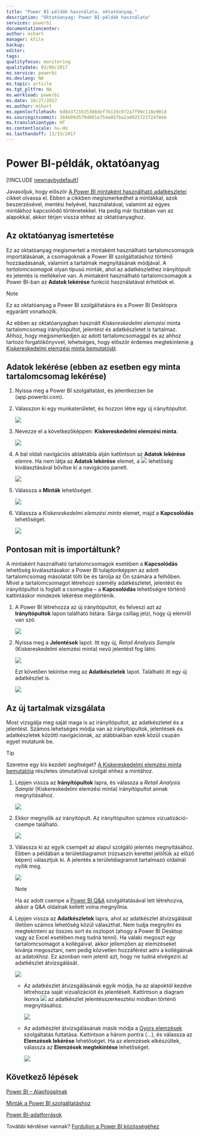 ```yaml
---
title: "Power BI-példák használata, oktatóanyag."
description: "Oktatóanyag: Power BI-példák használata"
services: powerbi
documentationcenter: 
author: mihart
manager: kfile
backup: 
editor: 
tags: 
qualityfocus: monitoring
qualitydate: 03/08/2017
ms.service: powerbi
ms.devlang: NA
ms.topic: article
ms.tgt_pltfrm: NA
ms.workload: powerbi
ms.date: 10/27/2017
ms.author: mihart
ms.openlocfilehash: 6d043f21635308def7b119c072a7f99c118e901d
ms.sourcegitcommit: 284b09d579d601e754a05fba2a4025723724f8eb
ms.translationtype: HT
ms.contentlocale: hu-HU
ms.lasthandoff: 11/15/2017
---
```

# <a name="the-power-bi-samples-a-tutorial"></a>Power BI-példák, oktatóanyag
<!-- Shared newnav Include -->
[!INCLUDE [newnavbydefault](./includes/newnavbydefault.md)]

Javasoljuk, hogy először [A Power BI mintaként használható adatkészletei](sample-datasets.md) cikket olvassa el. Ebben a cikkben megismerkedhet a mintákkal, azok beszerzésével, mentési helyével, használatával, valamint az egyes mintákhoz kapcsolódó történetekkel. Ha pedig már tisztában van az alapokkal, akkor térjen vissza ehhez az oktatóanyaghoz.   

## <a name="about-this-tutorial"></a>Az oktatóanyag ismertetése
Ez az oktatóanyag megismerteti a mintaként használható tartalomcsomagok importálásának, a csomagoknak a Power BI szolgáltatáshoz történő hozzáadásának, valamint a tartalmak megnyitásának módjával. A *tartalomcsomagok* olyan típusú minták, ahol az adatkészlethez irányítópult és jelentés is mellékelve van. A mintaként használható tartalomcsomagok a Power BI-ban az **Adatok lekérése** funkció használatával érhetőek el.

> [!NOTE]
> Ez az oktatóanyag a Power BI szolgáltatásra és a Power BI Desktopra egyaránt vonatkozik.
> 
> 

Az ebben az oktatóanyagban használt *Kiskereskedelmi elemzési* minta tartalomcsomag irányítópultot, jelentést és adatkészletet is tartalmaz.
Ahhoz, hogy megismerkedjen az adott tartalomcsomaggal és az ahhoz tartozó forgatókönyvvel, lehetséges, hogy először érdemes megtekintenie [a Kiskereskedelmi elemzési minta bemutatóját](sample-retail-analysis.md).

## <a name="get-data-in-this-case-get-a-sample-content-pack"></a>Adatok lekérése (ebben az esetben egy minta tartalomcsomag lekérése)
1. Nyissa meg a Power BI szolgáltatást, és jelentkezzen be (app.powerbi.com).
2. Válasszon ki egy munkaterületet, és hozzon létre egy új irányítópultot.  
   
    ![](media/sample-tutorial-connect-to-the-samples/power-bi-create-dashboard2.png)
3. Nevezze el a következőképpen: **Kiskereskedelmi elemzési minta**.
   
   ![](media/sample-tutorial-connect-to-the-samples/power-bi-name-dashboard.png)
4. A bal oldali navigációs ablaktábla alján kattintson az **Adatok lekérése** elemre. Ha nem látja az **Adatok lekérése** elemet, a ![](media/sample-tutorial-connect-to-the-samples/expand-nav.png) lehetőség kiválasztásával bővítse ki a navigációs panelt.
   
   ![](media/sample-tutorial-connect-to-the-samples/pbi_getdata.png)
5. Válassza a **Minták** lehetőséget.  
   
   ![](media/sample-tutorial-connect-to-the-samples/pbi_samplesdownload.png)
6. Válassza a *Kiskereskedelmi elemzési minta* elemet, majd a **Kapcsolódás** lehetőséget.   
   
   ![](media/sample-tutorial-connect-to-the-samples/pbi_retailanalysissampleconnect.png)

## <a name="what-exactly-was-imported"></a>Pontosan mit is importáltunk?
A mintaként használható tartalomcsomagok esetében a **Kapcsolódás** lehetőség kiválasztásakor a Power BI tulajdonképpen az adott tartalomcsomag másolatát tölti be és tárolja az Ön számára a felhőben. Mivel a tartalomcsomagot létrehozó személy adatkészletet, jelentést és irányítópultot is foglalt a csomagba – a **Kapcsolódás** lehetőségre történő kattintáskor mindezek lekérése megtörténik.

1. A Power BI létrehozza az új irányítópultot, és felveszi azt az **Irányítópultok** lapon található listára. Sárga csillag jelzi, hogy új elemről van szó.
   
   ![](media/sample-tutorial-connect-to-the-samples/power-bi-new-dashboard.png)
2. Nyissa meg a **Jelentések** lapot.  Itt egy új, *Retail Analysis Sample* (Kiskereskedelmi elemzési minta) nevű jelentést fog látni.
   
   ![](media/sample-tutorial-connect-to-the-samples/power-bi-new-report.png)
   
   Ezt követően tekintse meg az **Adatkészletek** lapot.  Található itt egy új adatkészlet is.
   
   ![](media/sample-tutorial-connect-to-the-samples/power-bi-new-dataset.png)

## <a name="explore-your-new-content"></a>Az új tartalmak vizsgálata
Most vizsgálja meg saját maga is az irányítópultot, az adatkészletet és a jelentést. Számos lehetséges módja van az irányítópultok, jelentések és adatkészletek közötti navigációnak, az alábbiakban ezek közül csupán egyet mutatunk be.  

> [!TIP]
> Szeretne egy kis kezdeti segítséget?  [A Kiskereskedelmi elemzési minta bemutatója](sample-retail-analysis.md) részletes útmutatóval szolgál ehhez a mintához.
> 
> 

1. Lépjen vissza az **Irányítópultok** lapra, és válassza a *Retail Analysis Sample* (Kiskereskedelmi elemzési minta) irányítópultot annak megnyitásához.    
   
   ![](media/sample-tutorial-connect-to-the-samples/power-bi-dashboards.png)
2. Ekkor megnyílik az irányítópult.  Az irányítópulton számos vizualizáció-csempe található.
   
   ![](media/sample-tutorial-connect-to-the-samples/power-bi-dashboards2new.png)
3. Válassza ki az egyik csempét az alapul szolgáló jelentés megnyitásához.  Ebben a példában a területdiagramot (rózsaszín kerettel jelöltük az előző képen) választjuk ki. A jelentés a területdiagramot tartalmazó oldalnál nyílik meg.
   
    ![](media/sample-tutorial-connect-to-the-samples/power-bi-report.png)
   
   > [!NOTE]
   > Ha az adott csempe a [Power BI Q&A](service-q-and-a.md) szolgáltatásával lett létrehozva, akkor a Q&A oldalnak kellett volna megnyílnia.
   > 
   > 
4. Lépjen vissza az **Adatkészletek** lapra, ahol az adatkészlet átvizsgálását illetően számos lehetőség közül választhat.  Nem tudja megnyitni és megtekinteni az összes sort és oszlopot (ahogy a Power BI Desktop vagy az Excel esetében meg tudná tenni).  Ha valaki megoszt egy tartalomcsomagot a kollégáival, akkor jellemzően az elemzéseket kívánja megosztani, nem pedig közvetlen hozzáférést adni a kollégáinak az adatokhoz. Ez azonban nem jelenti azt, hogy ne tudná elvégezni az adatkészlet átvizsgálását.  
   
   ![](media/sample-tutorial-connect-to-the-samples/power-bi-chart-icon2.png)
   
   * Az adatkészlet átvizsgálásának egyik módja, ha az alapoktól kezdve létrehozza saját vizualizációit és jelentéseit.  Kattintson a diagram ikonra ![](media/sample-tutorial-connect-to-the-samples/power-bi-chart-icon4.png) az adatkészlet jelentésszerkesztési módban történő megnyitásához.
     
       ![](media/sample-tutorial-connect-to-the-samples/power-bi-report-editing.png)
   * Az adatkészlet átvizsgálásának másik módja a [Gyors elemzések](service-insights.md) szolgáltatás futtatása. Kattintson a három pontra (...), és válassza az **Elemzések lekérése** lehetőséget. Ha az elemzések elkészültek, válassza az **Elemzések megtekintése** lehetőséget.
     
       ![](media/sample-tutorial-connect-to-the-samples/power-bi-insights.png)

## <a name="next-steps"></a>Következő lépések
[Power BI – Alapfogalmak](service-basic-concepts.md)

[Minták a Power BI szolgáltatáshoz](sample-datasets.md)

[Power BI-adatforrások](service-get-data.md)

További kérdései vannak? [Forduljon a Power BI közösségéhez](http://community.powerbi.com/)

